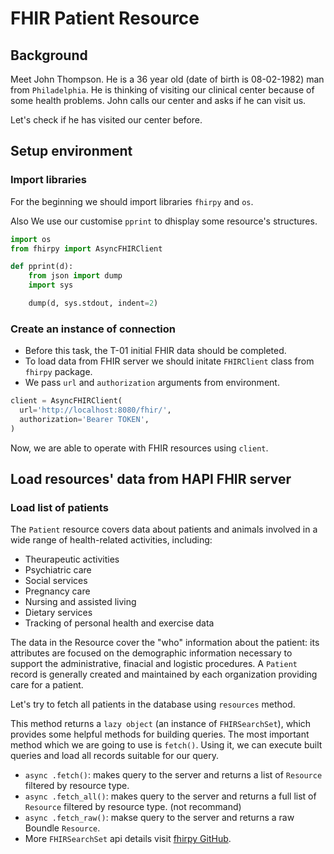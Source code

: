 # FHIR Patient Resource

## Background
 Meet John Thompson. He is a 36 year old (date of birth is 08-02-1982) man from `Philadelphia`. He is thinking of visiting our clinical center because of some health problems. John calls our center and asks if he can visit us.

 Let's check if he has visited our center before.

## Setup environment

### Import libraries

For the beginning we should import libraries `fhirpy` and `os`.

Also We use our customise `pprint` to dhisplay some resource's structures.

```python
import os
from fhirpy import AsyncFHIRClient

def pprint(d):
    from json import dump
    import sys

    dump(d, sys.stdout, indent=2)
```

### Create an instance of connection
- Before this task, the T-01 initial FHIR data should be completed.
- To load data from FHIR server we should initate `FHIRClient` class from `fhirpy` package.
- We pass `url` and `authorization` arguments from environment.

```python
client = AsyncFHIRClient(
  url='http://localhost:8080/fhir/',
  authorization='Bearer TOKEN',
)
```

Now, we are able to operate with FHIR resources using `client`.

## Load resources' data from HAPI FHIR server
### Load list of patients

The `Patient` resource covers data about patients and animals involved in a wide range of health-related activities, including:

- Theurapeutic activities
- Psychiatric care
- Social services
- Pregnancy care
- Nursing and assisted living
- Dietary services
- Tracking of personal health and exercise data

The data in the Resource cover the "who" information about the patient: its attributes are focused on the demographic information necessary to support the administrative, finacial and logistic procedures. A `Patient` record is generally created and maintained by each organization providing care for a patient.

Let's try to fetch all patients in the database using `resources` method.

This method returns a `lazy object` (an instance of `FHIRSearchSet`), which provides some helpful methods for building queries. The most important method which we are going to use is `fetch()`. Using it, we can execute built queries and load all records suitable for our query. 

- `async .fetch()`: makes query to the server and returns a list of `Resource` filtered by resource type.
- `async .fetch_all()`: makes query to the server and returns a full list of `Resource` filtered by resource type. (not recommand)
- `async .fetch_raw()`: makse query to the server and returns a raw Boundle `Resource`. 
- More `FHIRSearchSet` api details visit [fhirpy GitHub](https://github.com/beda-software/fhir-py#asyncfhirsearchset). 